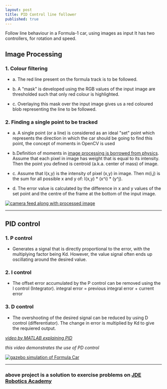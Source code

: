 ```yaml
---
layout: post
title: PID Control line follower
published: true
---
```


Follow line behaviour in a Formula-1 car, using images as input
It has two controllers, for rotation and speed.

## Image Processing
### 1. Colour filtering

* a. The red line present on the formula track is to be followed.


* b. A "mask" is developed using the RGB values of the input image are thresholded such that only red colour is highlighted.


* c. Overlaying this mask over the input image gives us a red coloured blob representing the line to be followed.


### 2. Finding a single point to be tracked

* a. A single point (or a line) is considered as an ideal "set" point which represents the direction in which the car should be going to find this point, the concept of moments in OpenCV is used


* b.Definition of moments in [image processing is borrowed from physics](https://stackoverflow.com/questions/22470902/understanding-moments-function-in-opencv). Assume that each pixel in image has weight that is equal to its intensity. Then the point you defined is centroid (a.k.a. center of mass) of image.


* c. Assume that I(x,y) is the intensity of pixel (x,y) in image. Then m(i,j) is the sum for all possible x and y of: I(x,y) * (x^i) * (y^j).


* d. The error value is calculated by the difference in x and y values of the set point and the centre of the frame at the bottom of the input image.

[![camera feed along with processed image](https://yt-embed.herokuapp.com/embed?v=4kmUJu2Xqlg)](https://www.youtube.com/watch?v=4kmUJu2Xqlg "camera feed along with processed image")

---

## PID control
### 1. P control
* Generates a signal that is directly proportional to the error, with the multiplying factor being Kd. However, the value signal often ends up oscillating around the desired value.
	
### 2. I control
* The offset error accumulated by the P control can be removed using the I control (Integrator).
    			integral error = previous integral error + current error
                
### 3. D control
* The overshooting of the desired signal can be reduced by using D control (differentiator). The change in error is multiplied by Kd to give the requiered output.
 
 
 
[_video by MATLAB explaining PID_](https://www.youtube.com/watch?v=wkfEZmsQqiA)
 
 
_this video demonstrates the use of PD control_


[![gazebo simulation of Formula Car](https://yt-embed.herokuapp.com/embed?v=PHs2H54jiRc)](https://www.youtube.com/watch?v=PHs2H54jiRc "gazebo simulation of Formula Car")

---

### **above project is a solution to exercise problems on [JDE Robotics Academy](http://jderobot.github.io/RoboticsAcademy/)**